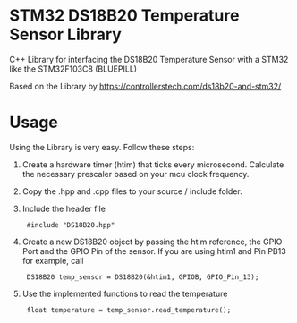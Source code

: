 # STM32 DS18B20 Temperature Sensor Library
C++ Library for interfacing the DS18B20 Temperature Sensor with a STM32 like the STM32F103C8 (BLUEPILL)

Based on the Library by https://controllerstech.com/ds18b20-and-stm32/

# Usage
Using the Library is very easy. Follow these steps:

1. Create a hardware timer (htim) that ticks every microsecond. Calculate the necessary prescaler based on your mcu clock frequency.

2. Copy the .hpp and .cpp files to your source / include folder.
3. Include the header file
        
        #include "DS18B20.hpp"
4. Create a new DS18B20 object by passing the htim reference, the GPIO Port and the GPIO Pin of the sensor. If you are using htim1 and Pin PB13 for example, call
        
        DS18B20 temp_sensor = DS18B20(&htim1, GPIOB, GPIO_Pin_13);
5. Use the implemented functions to read the temperature
        
        float temperature = temp_sensor.read_temperature();
